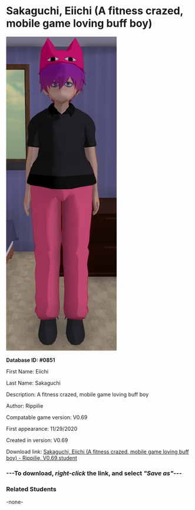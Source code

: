 # Sakaguchi, Eiichi (A fitness crazed, mobile game loving buff boy)

<img src="../../Files/Images/Sakaguchi, Eiichi (A fitness crazed, mobile game loving buff boy).png" title="Sakaguchi, Eiichi (A fitness crazed, mobile game loving buff boy) - Rippilie, V0.69">

**Database ID: #0851**

First Name: Eiichi

Last Name: Sakaguchi

Description: A fitness crazed, mobile game loving buff boy

Author: Rippilie

Compatable game version: V0.69

First appearance: 11/29/2020

Created in version: V0.69

Download link: <a href="https://raw.githubusercontent.com/Arbiter1223/Daigaku-Gurashi-Custom-Students/master/Files/Student%20Files/Sakaguchi%2C%20Eiichi%20(A%20fitness%20crazed%2C%20mobile%20game%20loving%20buff%20boy)%20-%20Rippilie%2C%20V0.69.student">Sakaguchi, Eiichi (A fitness crazed, mobile game loving buff boy) - Rippilie, V0.69.student</a>

### ---**To download, _right-click_ the link, and select _"Save as"_**---

### Related Students

-none-
